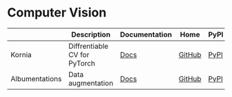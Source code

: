 Computer Vision
===

|                | Description                  | Documentation                                    | Home                                                         | PyPI                                             |
| -------------- | ---------------------------- | ------------------------------------------------ | ------------------------------------------------------------ | ------------------------------------------------ |
| Kornia         | Diffrentiable CV for PyTorch | [Docs](https://kornia.readthedocs.io/en/latest/) | [GitHub](https://github.com/kornia/kornia)                   | [PyPI](https://pypi.org/project/kornia/)         |
| Albumentations | Data augmentation            | [Docs](https://albumentations.ai/docs/)          | [GitHub](https://github.com/albumentations-team/albumentations/) | [PyPI](https://pypi.org/project/albumentations/) |
